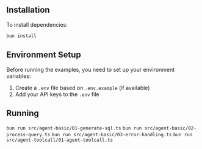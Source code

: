 ## Installation

To install dependencies:

```bash
bun install
```

## Environment Setup

Before running the examples, you need to set up your environment variables:

1. Create a `.env` file based on `.env.example` (if available)
2. Add your API keys to the `.env` file

## Running

`bun run src/agent-basic/01-generate-sql.ts`
`bun run src/agent-basic/02-process-query.ts`
`bun run src/agent-basic/03-error-handling.ts`
`bun run src/agent-toolcall/01-agent-toolcall.ts`


